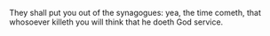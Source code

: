 They shall put you out of the synagogues: yea, the time cometh, that whosoever killeth you will think that he doeth God service.

